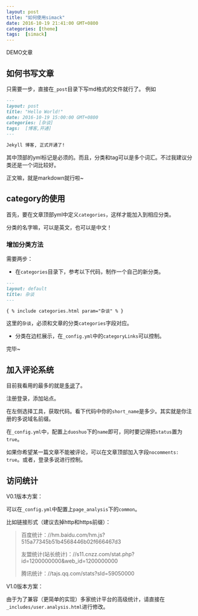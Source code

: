 ```yaml
---
layout: post
title: "如何使用simack"
date: 2016-10-19 21:41:00 GMT+0800
categories: [theme]
tags:  [simack]
---
```


DEMO文章

<!-- more -->

## 如何书写文章
只需要一步，直接在`_post`目录下写md格式的文件就行了。
例如

```md
---
layout: post
title: "Hello World!"
date: 2016-10-19 15:00:00 GMT+0800
categories: [杂谈]
tags:  [博客,开通]
---

Jekyll 博客, 正式开通了!
```

其中顶部的yml标记是必须的。而且，分类和tag可以是多个词汇。不过我建议分类还是一个词比较好。

正文嘛，就是markdown就行啦~



## category的使用

首先，要在文章顶部yml中定义`categories`，这样才能加入到相应分类。

分类的名字嘛，可以是英文，也可以是中文！

### 增加分类方法

需要两步：

* 在`categories`目录下，参考以下代码，制作一个自己的新分类。

```md
---
layout: default
title: 杂谈
---

{ % include categories.html param="杂谈" % }
```

   这里的`杂谈`，必须和文章的分类`categories`字段对应。
 
* 分类在边栏展示，在`_config.yml`中的`categoryLinks`可以控制。

完毕~


## 加入评论系统

目前我看用的最多的就是[多说](http://duoshuo.com)了。

注册登录，添加站点。

在左侧选择工具，获取代码。看下代码中你的`short_name`是多少。其实就是你注册的多说域名前缀。

在`_config.yml`中，配置上`duoshuo`下的`name`即可，同时要记得把`status`置为`true`。

如果你希望某一篇文章不能被评论，可以在文章顶部加入字段`nocomments: true`。或者，登录多说进行控制。


## 访问统计

V0.1版本方案：

可以在`_config.yml`中配置上`page_analysis`下的`common`。

比如链接形式（建议去掉http和https前缀）：

> 百度统计：//hm.baidu.com/hm.js?515a77345b51b4568446b02f666467d3
>
> 友盟统计(站长统计)：//s11.cnzz.com/stat.php?id=1200000000&web_id=1200000000
>
> 腾讯统计：//tajs.qq.com/stats?sId=59050000

V1.0版本方案：

由于为了兼容（更简单的实现）多家统计平台的高级统计，请直接在`_includes/user.analysis.html`进行修改。




